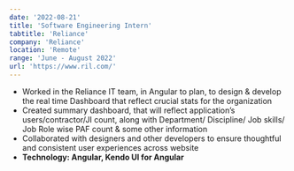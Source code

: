 ```yaml
---
date: '2022-08-21'
title: 'Software Engineering Intern'
tabtitle: 'Reliance'
company: 'Reliance'
location: 'Remote'
range: 'June - August 2022'
url: 'https://www.ril.com/'
---
```


- Worked in the Reliance IT team, in Angular to plan, to design & develop the real time Dashboard that reflect crucial stats for the organization
- Created summary dashboard, that will reflect application’s users/contractor/JI count, along with Department/ Discipline/ Job skills/ Job Role wise PAF count & some other information
- Collaborated with designers and other developers to ensure thoughtful and consistent user experiences across website
- **Technology: Angular, Kendo UI for Angular**
